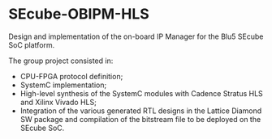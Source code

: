 # SEcube-OBIPM-HLS
Design and implementation of the on-board IP Manager for the Blu5 SEcube SoC platform.

The group project consisted in:
* CPU-FPGA protocol definition;
* SystemC implementation;
* High-level synthesis of the SystemC modules with Cadence Stratus HLS and Xilinx Vivado HLS;
* Integration of the various generated RTL designs in the Lattice Diamond SW package and compilation of the bitstream file to be deployed on the SEcube SoC.

<object data="https://github.com/sinkswim/SEcube-OBIPM-HLS/blob/master/Project%2013%20Final%20Report.pdf" type="application/pdf" width="700px" height="700px">
    <embed src="https://github.com/sinkswim/SEcube-OBIPM-HLS/blob/master/Project%2013%20Final%20Report.pdf">
        
